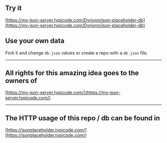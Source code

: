 ## Try it

[https://my-json-server.typicode.com/Dyrionn/json-placeholder-db](https://my-json-server.typicode.com/Dyrionn/json-placeholder-db)

## Use your own data

Fork it and change `db.json` values or create a repo with a `db.json` file.

___
## All rights for this amazing idea goes to the owners of 
[https://my-json-server.typicode.com/](https://my-json-server.typicode.com/)

___
## The **HTTP** usage of this repo / db can be found in

[https://jsonplaceholder.typicode.com/](https://jsonplaceholder.typicode.com/)